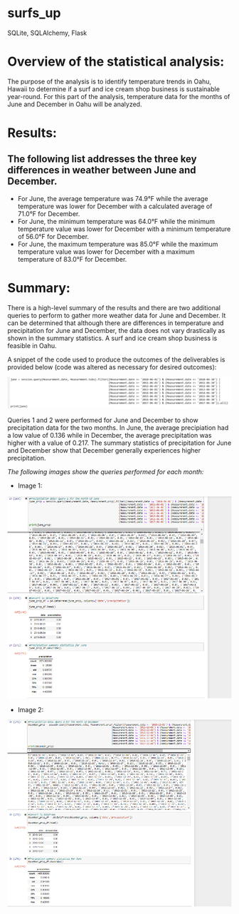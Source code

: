 # surfs_up
SQLite, SQLAlchemy, Flask

# Overview of the statistical analysis:

The purpose of the analysis is to identify temperature trends in Oahu, Hawaii to determine if a surf and ice cream shop business is sustainable year-round. For this part of the analysis, temperature data for the months of June and December in Oahu will be analyzed. 


# Results:

## The following list addresses the three key differences in weather between June and December. 
- For June, the average temperature was 74.9&deg;F while the average temperature was lower for December with a calculated average of 71.0&deg;F for December.
- For June, the minimum temperature was 64.0&deg;F while the minimum temperature value was lower for December with a minimum temperature of 56.0&deg;F for December.
- For June, the maximum temperature was 85.0&deg;F while the maximum temperature value was lower for December with a maximum temperature of 83.0&deg;F for December.


# Summary:

There is a high-level summary of the results and there are two additional queries to perform to gather more weather data for June and December. 
It can be determined that although there are differences in temperature and precipitation for June and December, the data does not vary drastically as shown in the summary statistics. A surf and ice cream shop business is feasible in Oahu.

A snippet of the code used to produce the outcomes of the deliverables is provided below (code was altered as necessary for desired outcomes):

![temp](Resources/deliverable_code_example.PNG)


Queries 1 and 2 were performed for June and December to show precipitation data for the two months. In June, the average precipiation had a low value of 0.136 while in December, the average precipitation was higher with a value of 0.217. The summary statistics of precipitation for June and December show that December generally experiences higher precipitation.

*The following images show the queries performed for each month:*

- Image 1:

![precipitation1](Resources/Query_1.PNG)

- Image 2: 

![precipitation2](Resources/Query_2.PNG)
